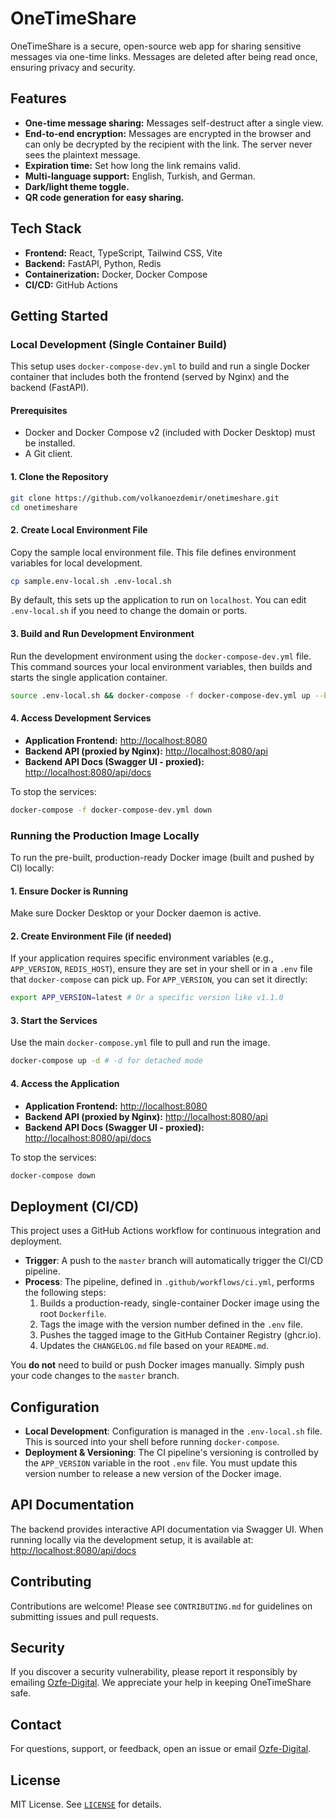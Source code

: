 # OneTimeShare

OneTimeShare is a secure, open-source web app for sharing sensitive messages via one-time links. Messages are deleted after being read once, ensuring privacy and security.

## Features

- **One-time message sharing:** Messages self-destruct after a single view.
- **End-to-end encryption:** Messages are encrypted in the browser and can only be decrypted by the recipient with the link. The server never sees the plaintext message.
- **Expiration time:** Set how long the link remains valid.
- **Multi-language support:** English, Turkish, and German.
- **Dark/light theme toggle.**
- **QR code generation for easy sharing.**

## Tech Stack

- **Frontend:** React, TypeScript, Tailwind CSS, Vite
- **Backend:** FastAPI, Python, Redis
- **Containerization:** Docker, Docker Compose
- **CI/CD:** GitHub Actions

## Getting Started

### Local Development (Single Container Build)

This setup uses `docker-compose-dev.yml` to build and run a single Docker container that includes both the frontend (served by Nginx) and the backend (FastAPI).

#### Prerequisites

- Docker and Docker Compose v2 (included with Docker Desktop) must be installed.
- A Git client.

#### 1. Clone the Repository
```sh
git clone https://github.com/volkanoezdemir/onetimeshare.git
cd onetimeshare
```

#### 2. Create Local Environment File
Copy the sample local environment file. This file defines environment variables for local development.
```sh
cp sample.env-local.sh .env-local.sh
```
By default, this sets up the application to run on `localhost`. You can edit `.env-local.sh` if you need to change the domain or ports.

#### 3. Build and Run Development Environment
Run the development environment using the `docker-compose-dev.yml` file. This command sources your local environment variables, then builds and starts the single application container.
```sh
source .env-local.sh && docker-compose -f docker-compose-dev.yml up --build
```

#### 4. Access Development Services
- **Application Frontend:** [http://localhost:8080](http://localhost:8080)
- **Backend API (proxied by Nginx):** [http://localhost:8080/api](http://localhost:8080/api)
- **Backend API Docs (Swagger UI - proxied):** [http://localhost:8080/api/docs](http://localhost:8080/api/docs)

To stop the services:
```sh
docker-compose -f docker-compose-dev.yml down
```

### Running the Production Image Locally

To run the pre-built, production-ready Docker image (built and pushed by CI) locally:

#### 1. Ensure Docker is Running
Make sure Docker Desktop or your Docker daemon is active.

#### 2. Create Environment File (if needed)
If your application requires specific environment variables (e.g., `APP_VERSION`, `REDIS_HOST`), ensure they are set in your shell or in a `.env` file that `docker-compose` can pick up. For `APP_VERSION`, you can set it directly:
```sh
export APP_VERSION=latest # Or a specific version like v1.1.0
```

#### 3. Start the Services
Use the main `docker-compose.yml` file to pull and run the image.
```sh
docker-compose up -d # -d for detached mode
```

#### 4. Access the Application
- **Application Frontend:** [http://localhost:8080](http://localhost:8080)
- **Backend API (proxied by Nginx):** [http://localhost:8080/api](http://localhost:8080/api)
- **Backend API Docs (Swagger UI - proxied):** [http://localhost:8080/api/docs](http://localhost:8080/api/docs)

To stop the services:
```sh
docker-compose down
```

## Deployment (CI/CD)

This project uses a GitHub Actions workflow for continuous integration and deployment.

- **Trigger**: A push to the `master` branch will automatically trigger the CI/CD pipeline.
- **Process**: The pipeline, defined in `.github/workflows/ci.yml`, performs the following steps:
    1.  Builds a production-ready, single-container Docker image using the root `Dockerfile`.
    2.  Tags the image with the version number defined in the `.env` file.
    3.  Pushes the tagged image to the GitHub Container Registry (ghcr.io).
    4.  Updates the `CHANGELOG.md` file based on your `README.md`.

You **do not** need to build or push Docker images manually. Simply push your code changes to the `master` branch.

## Configuration

- **Local Development**: Configuration is managed in the `.env-local.sh` file. This is sourced into your shell before running `docker-compose`.
- **Deployment & Versioning**: The CI pipeline's versioning is controlled by the `APP_VERSION` variable in the root `.env` file. You must update this version number to release a new version of the Docker image.

## API Documentation

The backend provides interactive API documentation via Swagger UI. When running locally via the development setup, it is available at:<br>
[http://localhost:8080/api/docs](http://localhost:8080/api/docs)

## Contributing

Contributions are welcome! Please see `CONTRIBUTING.md` for guidelines on submitting issues and pull requests.

## Security

If you discover a security vulnerability, please report it responsibly by emailing [Ozfe-Digital](mailto:info@ozfe-digital.de). We appreciate your help in keeping OneTimeShare safe.

## Contact

For questions, support, or feedback, open an issue or email [Ozfe-Digital](mailto:info@ozfe-digital.de).

## License

MIT License. See [`LICENSE`](LICENSE) for details.
